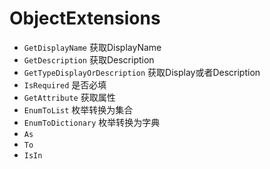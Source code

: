 # ObjectExtensions
- <code>GetDisplayName</code> 获取DisplayName
- <code>GetDescription</code> 获取Description
- <code>GetTypeDisplayOrDescription</code> 获取Display或者Description
- <code>IsRequired</code> 是否必填
- <code>GetAttribute</code> 获取属性
- <code>EnumToList</code> 枚举转换为集合
- <code>EnumToDictionary</code> 枚举转换为字典
- <code>As</code> 
- <code>To</code> 
- <code>IsIn</code> 